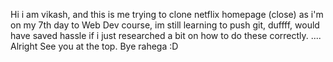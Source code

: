 Hi i am vikash, and this is me trying to clone netflix homepage (close) as i'm on my 7th day to Web Dev course, im still learning to push git, duffff, would have saved hassle if i just
researched a bit on how to do these correctly.
.... Alright See you at the top.
Bye rahega :D
